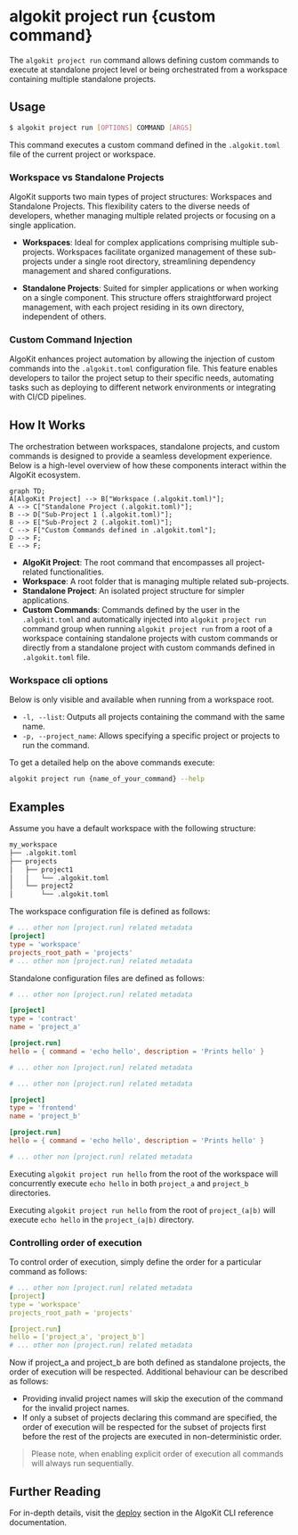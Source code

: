# algokit project run {custom command}

The `algokit project run` command allows defining custom commands to execute at standalone project level or being orchestrated from a workspace containing multiple standalone projects.

## Usage

```sh
$ algokit project run [OPTIONS] COMMAND [ARGS]
```

This command executes a custom command defined in the `.algokit.toml` file of the current project or workspace.

### Workspace vs Standalone Projects

AlgoKit supports two main types of project structures: Workspaces and Standalone Projects. This flexibility caters to the diverse needs of developers, whether managing multiple related projects or focusing on a single application.

- **Workspaces**: Ideal for complex applications comprising multiple sub-projects. Workspaces facilitate organized management of these sub-projects under a single root directory, streamlining dependency management and shared configurations.

- **Standalone Projects**: Suited for simpler applications or when working on a single component. This structure offers straightforward project management, with each project residing in its own directory, independent of others.

### Custom Command Injection

AlgoKit enhances project automation by allowing the injection of custom commands into the `.algokit.toml` configuration file. This feature enables developers to tailor the project setup to their specific needs, automating tasks such as deploying to different network environments or integrating with CI/CD pipelines.

## How It Works

The orchestration between workspaces, standalone projects, and custom commands is designed to provide a seamless development experience. Below is a high-level overview of how these components interact within the AlgoKit ecosystem.

```mermaid
graph TD;
A[AlgoKit Project] --> B["Workspace (.algokit.toml)"];
A --> C["Standalone Project (.algokit.toml)"];
B --> D["Sub-Project 1 (.algokit.toml)"];
B --> E["Sub-Project 2 (.algokit.toml)"];
C --> F["Custom Commands defined in .algokit.toml"];
D --> F;
E --> F;
```

- **AlgoKit Project**: The root command that encompasses all project-related functionalities.
- **Workspace**: A root folder that is managing multiple related sub-projects.
- **Standalone Project**: An isolated project structure for simpler applications.
- **Custom Commands**: Commands defined by the user in the `.algokit.toml` and automatically injected into `algokit project run` command group when running `algokit project run` from a root of a workspace containing standalone projects with custom commands or directly from a standalone project with custom commands defined in `.algokit.toml` file.

### Workspace cli options

Below is only visible and available when running from a workspace root.

- `-l, --list`: Outputs all projects containing the command with the same name.
- `-p, --project_name`: Allows specifying a specific project or projects to run the command.

To get a detailed help on the above commands execute:

```bash
algokit project run {name_of_your_command} --help
```

## Examples

Assume you have a default workspace with the following structure:

```bash
my_workspace
├── .algokit.toml
├── projects
│   ├── project1
│   │   └── .algokit.toml
│   └── project2
│       └── .algokit.toml
```

The workspace configuration file is defined as follows:

```toml
# ... other non [project.run] related metadata
[project]
type = 'workspace'
projects_root_path = 'projects'
# ... other non [project.run] related metadata
```

Standalone configuration files are defined as follows:

```toml
# ... other non [project.run] related metadata

[project]
type = 'contract'
name = 'project_a'

[project.run]
hello = { command = 'echo hello', description = 'Prints hello' }

# ... other non [project.run] related metadata
```

```toml
# ... other non [project.run] related metadata

[project]
type = 'frontend'
name = 'project_b'

[project.run]
hello = { command = 'echo hello', description = 'Prints hello' }

# ... other non [project.run] related metadata
```

Executing `algokit project run hello` from the root of the workspace will concurrently execute `echo hello` in both `project_a` and `project_b` directories.

Executing `algokit project run hello` from the root of `project_(a|b)` will execute `echo hello` in the `project_(a|b)` directory.

### Controlling order of execution

To control order of execution, simply define the order for a particular command as follows:

```yaml
# ... other non [project.run] related metadata
[project]
type = 'workspace'
projects_root_path = 'projects'

[project.run]
hello = ['project_a', 'project_b']
# ... other non [project.run] related metadata
```

Now if project_a and project_b are both defined as standalone projects, the order of execution will be respected. Additional behaviour can be described as follows:

- Providing invalid project names will skip the execution of the command for the invalid project names.
- If only a subset of projects declaring this command are specified, the order of execution will be respected for the subset of projects first before the rest of the projects are executed in non-deterministic order.

> Please note, when enabling explicit order of execution all commands will always run sequentially.

## Further Reading

For in-depth details, visit the [deploy](../../cli/index.md#run) section in the AlgoKit CLI reference documentation.
